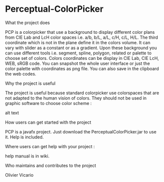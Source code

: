 # Perceptual-ColorPicker


What the project does

PCP is a colorpicker that use a background to display different color plans from CIE Lab and LcH color spaces i.e. a/b, b/L, a/L, c/H, c/L, H/L. The third coordinate which is not in the plane define it in the colors volume. It can vary with slider as a constant or as a gradient. Upon these background you can use different tools i.e. segment, spline, polygon, related or palette to choose set of colors. Colors coordinates can be display in CIE Lab, CIE LcH, WEB, sRGB code. You can snapshot the whole user interface or just the color palette with coordinates as png file. You can also save in the clipboard the web codes.

Why the project is useful

The project is useful because standard colorpicker use colorspaces that are not adapted to the human vision of colors. They should not be used in graphic software to choose color scheme :

alt text

How users can get started with the project

PCP is a javafx project. Just download the PerceptualColorPicker.jar to use it. Help is included.

Where users can get help with your project :

help manual is in wiki.

Who maintains and contributes to the project

Olivier Vicario
